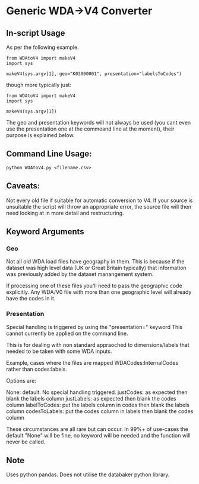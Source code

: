 
# Generic WDA->V4 Converter

## In-script Usage

As per the following example.

```
from WDAtoV4 import makeV4
import sys

makeV4(sys.argv[1], geo="K03000001", presentation="labelsToCodes")
```

though more typically just:

```
from WDAtoV4 import makeV4
import sys

makeV4(sys.argv[1])
```


The geo and presentation keywords will not always be used (you cant even use the presentation one at the commeand line at the moment), their purpose is explained below.


## Command Line Usage:


```python WDAtoV4.py <filename.csv>```



## Caveats:

Not every old file if suitable for automatic conversion to V4. If your source is unsuitable the script will throw an appropriate error, the source file will then need looking at in more detail and restructuring.



## Keyword Arguments


### Geo 
Not all old WDA load files have geography in them. This is because if the dataset was high level data (UK or Great Britain typically) that information was previously added by the dataset manangement system.

If processing one of these files you'll need to pass the geographic code explicitly. Any WDA/V0 file with more than one geographic level will already have the codes in it.



### Presentation

Special handling is triggered by using the "presentation=" keyword
This cannot currently be applied on the command line.
    
This is for dealing with non standard appraoched to dimensions/labels that needed to be taken with some WDA inputs. 
    
Example, cases where the files are mapped WDACodes:InternalCodes rather than codes:labels.

Options are:
    
None:              default. No special handling triggered.
justCodes:         as expected then blank the labels column
justLabels:        as expected then blank the codes column
labelToCodes:      put the labels column in codes then blank the labels column
codesToLabels:     put the codes column in labels then blank the codes column
    
These circumstances are all rare but can occur. In 99%+ of use-cases the default "None" will be fine, no keyword will be needed
and the function will never be called.

## Note

Uses python pandas. Does not utilise the databaker python library.
